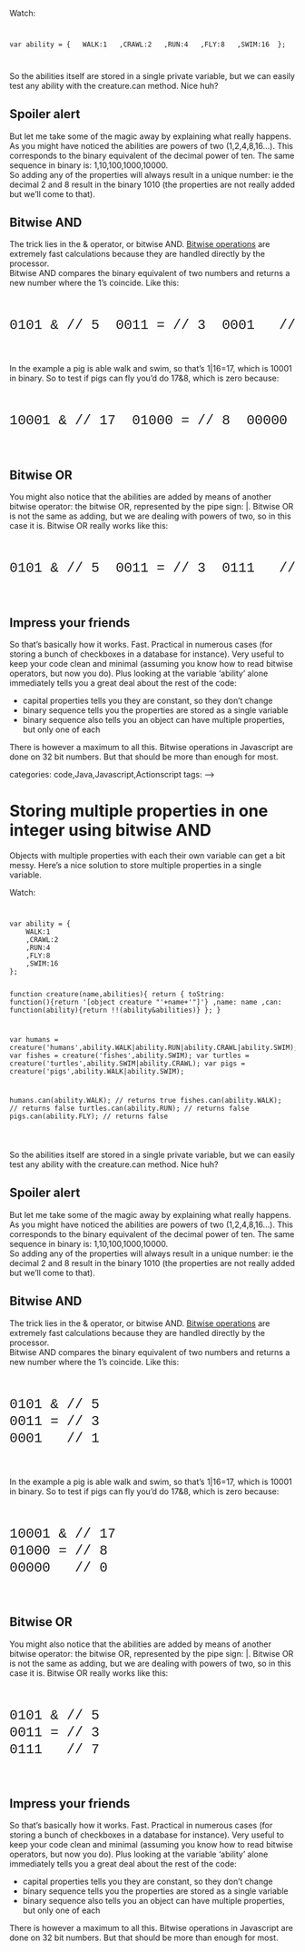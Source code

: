 <!--
  id: 1826
  description: Multiple properties as variables can take up a lot of space. Here's a way to store them in a single variable using bitwise operations.
  date: 2013-01-22T14:37:43
  modified: 2014-05-06T16:24:03
  slug: multiple-properties-in-one-variable
  type: post
  excerpt: <p>Objects with multiple properties with each their own variable can get a bit messy. Here&#8217;s a nice solution to store multiple properties in a single variable.</p> 
  content: <p>Objects with multiple properties with each their own variable can get a bit messy. Here&#8217;s a nice solution to store multiple properties in a single variable.</p> <p><!--more--> </p> <p>Watch:<code data-language="javascript"></p> <pre>var ability = {   WALK:1   ,CRAWL:2   ,RUN:4   ,FLY:8   ,SWIM:16  };    function creature(name,abilities){   return {    toString: function(){return '[object creature "'+name+'"]'}    ,name: name    ,can: function(ability){return !!(ability&abilities)}   };  }    var humans = creature('humans',ability.WALK|ability.RUN|ability.CRAWL|ability.SWIM);  var fishes = creature('fishes',ability.SWIM);  var turtles = creature('turtles',ability.SWIM|ability.CRAWL);  var pigs = creature('pigs',ability.WALK|ability.SWIM);    humans.can(ability.WALK); // returns true  fishes.can(ability.WALK); // returns false  turtles.can(ability.RUN); // returns false  pigs.can(ability.FLY); // returns false</pre> <p></code></p> <p>So the abilities itself are stored in a single private variable, but we can easily test any ability with the creature.can method. Nice huh?</p> <h2>Spoiler alert</h2> <p>But let me take some of the magic away by explaining what really happens.<br /> As you might have noticed the abilities are powers of two (1,2,4,8,16&#8230;). This corresponds to the binary equivalent of the decimal power of ten. The same sequence in binary is: 1,10,100,1000,10000.<br /> So adding any of the properties will always result in a unique number: ie the decimal 2 and 8 result in the binary 1010 (the properties are not really added but we&#8217;ll come to that).</p> <h2>Bitwise AND</h2> <p>The trick lies in the &#038; operator, or bitwise AND. <a href="http://en.wikipedia.org/wiki/Bitwise_operation">Bitwise operations</a> are extremely fast calculations because they are handled directly by the processor.<br /> Bitwise AND compares the binary equivalent of two numbers and returns a new number where the 1&#8217;s coincide. Like this:<br /> <code data-language="javascript" data-line="-1"></p> <pre style="font: 24px/30px Inconsolata,courier,monospace;">0101 & // 5  0011 = // 3  0001   // 1</pre> <p></code></p> <p>In the example a pig is able walk and swim, so that&#8217;s 1|16=17, which is 10001 in binary. So to test if pigs can fly you&#8217;d do 17&#038;8, which is zero because:<br /> <code data-language="javascript" data-line="-1"></p> <pre style="font: 24px/30px Inconsolata,courier,monospace;">10001 & // 17  01000 = // 8  00000   // 0</pre> <p></code></p> <h2>Bitwise OR</h2> <p>You might also notice that the abilities are added by means of another bitwise operator: the bitwise OR, represented by the pipe sign: |. Bitwise OR is not the same as adding, but we are dealing with powers of two, so in this case it is. Bitwise OR really works like this:<br /> <code data-language="javascript" data-line="-1"></p> <pre style="font: 24px/30px Inconsolata,courier,monospace;">0101 & // 5  0011 = // 3  0111   // 7</pre> <p></code></p> <h2>Impress your friends</h2> <p>So that&#8217;s basically how it works. Fast. Practical in numerous cases (for storing a bunch of checkboxes in a database for instance). Very useful to keep your code clean and minimal (assuming you know how to read bitwise operators, but now you do). Plus looking at the variable &#8216;ability&#8217; alone immediately tells you a great deal about the rest of the code:</p> <ul> <li>capital properties tells you they are constant, so they don&#8217;t change</li> <li>binary sequence tells you the properties are stored as a single variable</li> <li>binary sequence also tells you an object can have multiple properties, but only one of each</li> </ul> <p>There is however a maximum to all this. Bitwise operations in Javascript are done on 32 bit numbers. But that should be more than enough for most.</p> 
  categories: code,Java,Javascript,Actionscript
  tags: 
-->

# Storing multiple properties in one integer using bitwise AND

<p>Objects with multiple properties with each their own variable can get a bit messy. Here&#8217;s a nice solution to store multiple properties in a single variable.</p>
<p><!--more--> </p>
<p>Watch:<code data-language="javascript"></p>
<pre>var ability = {
	WALK:1
	,CRAWL:2
	,RUN:4
	,FLY:8
	,SWIM:16
};

function creature(name,abilities){
	return {
		toString: function(){return '[object creature "'+name+'"]'}
		,name: name
		,can: function(ability){return !!(ability&abilities)}
	};
}

var humans = creature('humans',ability.WALK|ability.RUN|ability.CRAWL|ability.SWIM);
var fishes = creature('fishes',ability.SWIM);
var turtles = creature('turtles',ability.SWIM|ability.CRAWL);
var pigs = creature('pigs',ability.WALK|ability.SWIM);

humans.can(ability.WALK); // returns true
fishes.can(ability.WALK); // returns false
turtles.can(ability.RUN); // returns false
pigs.can(ability.FLY); // returns false</pre>
<p></code></p>
<p>So the abilities itself are stored in a single private variable, but we can easily test any ability with the creature.can method. Nice huh?</p>
<h2>Spoiler alert</h2>
<p>But let me take some of the magic away by explaining what really happens.<br />
As you might have noticed the abilities are powers of two (1,2,4,8,16&#8230;). This corresponds to the binary equivalent of the decimal power of ten. The same sequence in binary is: 1,10,100,1000,10000.<br />
So adding any of the properties will always result in a unique number: ie the decimal 2 and 8 result in the binary 1010 (the properties are not really added but we&#8217;ll come to that).</p>
<h2>Bitwise AND</h2>
<p>The trick lies in the &#038; operator, or bitwise AND. <a href="http://en.wikipedia.org/wiki/Bitwise_operation">Bitwise operations</a> are extremely fast calculations because they are handled directly by the processor.<br />
Bitwise AND compares the binary equivalent of two numbers and returns a new number where the 1&#8217;s coincide. Like this:<br />
<code data-language="javascript" data-line="-1"></p>
<pre style="font: 24px/30px Inconsolata,courier,monospace;">0101 & // 5
0011 = // 3
0001   // 1</pre>
<p></code></p>
<p>In the example a pig is able walk and swim, so that&#8217;s 1|16=17, which is 10001 in binary. So to test if pigs can fly you&#8217;d do 17&#038;8, which is zero because:<br />
<code data-language="javascript" data-line="-1"></p>
<pre style="font: 24px/30px Inconsolata,courier,monospace;">10001 & // 17
01000 = // 8
00000   // 0</pre>
<p></code></p>
<h2>Bitwise OR</h2>
<p>You might also notice that the abilities are added by means of another bitwise operator: the bitwise OR, represented by the pipe sign: |. Bitwise OR is not the same as adding, but we are dealing with powers of two, so in this case it is. Bitwise OR really works like this:<br />
<code data-language="javascript" data-line="-1"></p>
<pre style="font: 24px/30px Inconsolata,courier,monospace;">0101 & // 5
0011 = // 3
0111   // 7</pre>
<p></code></p>
<h2>Impress your friends</h2>
<p>So that&#8217;s basically how it works. Fast. Practical in numerous cases (for storing a bunch of checkboxes in a database for instance). Very useful to keep your code clean and minimal (assuming you know how to read bitwise operators, but now you do). Plus looking at the variable &#8216;ability&#8217; alone immediately tells you a great deal about the rest of the code:</p>
<ul>
<li>capital properties tells you they are constant, so they don&#8217;t change</li>
<li>binary sequence tells you the properties are stored as a single variable</li>
<li>binary sequence also tells you an object can have multiple properties, but only one of each</li>
</ul>
<p>There is however a maximum to all this. Bitwise operations in Javascript are done on 32 bit numbers. But that should be more than enough for most.</p>

